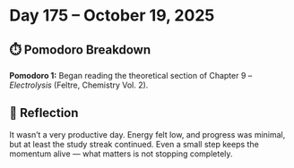 # Day 175 – October 19, 2025

## ⏱️ Pomodoro Breakdown

**Pomodoro 1:** Began reading the theoretical section of Chapter 9 – *Electrolysis* (Feltre, Chemistry Vol. 2).  

## 💬 Reflection

It wasn’t a very productive day. Energy felt low, and progress was minimal, but at least the study streak continued. Even a small step keeps the momentum alive — what matters is not stopping completely.
